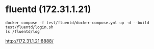 # fluentd (172.31.1.21)

```
docker compose -f test/fluentd/docker-compose.yml up -d --build
test/fluentd/login.sh
ls /fluentd/log
```

http://172.31.1.21:8888/

